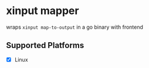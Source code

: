 # xinput mapper

wraps  `xinput map-to-output` in a go binary with frontend

## Supported Platforms

- [x] Linux




